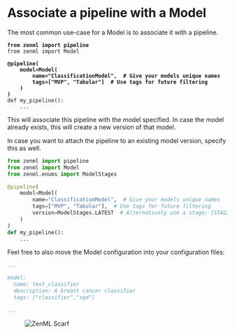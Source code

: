 # Associate a pipeline with a Model

The most common use-case for a Model is to associate it with a pipeline.

<pre class="language-python"><code class="lang-python"><strong>from zenml import pipeline
</strong>from zenml import Model

<strong>@pipeline(
</strong><strong>    model=Model(
</strong><strong>        name="ClassificationModel",  # Give your models unique names
</strong><strong>        tags=["MVP", "Tabular"]  # Use tags for future filtering
</strong><strong>    )
</strong><strong>)
</strong>def my_pipeline():
    ...
</code></pre>

This will associate this pipeline with the model specified. In case the model already exists, this will create a new version of that model.

In case you want to attach the pipeline to an existing model version, specify this as well.

```python
from zenml import pipeline
from zenml import Model
from zenml.enums import ModelStages

@pipeline(
    model=Model(
        name="ClassificationModel",  # Give your models unique names
        tags=["MVP", "Tabular"],  # Use tags for future filtering
        version=ModelStages.LATEST  # Alternatively use a stage: [STAGING, PRODUCTION]]
    )
)
def my_pipeline():
    ...
```

Feel free to also move the Model configuration into your configuration files:

```yaml
...

model:
  name: text_classifier
  description: A breast cancer classifier
  tags: ["classifier","sgd"]

...
```

<!-- For scarf -->
<figure><img alt="ZenML Scarf" referrerpolicy="no-referrer-when-downgrade" src="https://static.scarf.sh/a.png?x-pxid=f0b4f458-0a54-4fcd-aa95-d5ee424815bc" /></figure>



